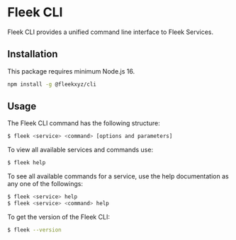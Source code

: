 # Fleek CLI

Fleek CLI provides a unified command line interface to Fleek Services.

## Installation

This package requires minimum Node.js 16.

```bash
npm install -g @fleekxyz/cli
```

## Usage

The Fleek CLI command has the following structure:

```bash
$ fleek <service> <command> [options and parameters]
```

To view all available services and commands use:

```bash
$ fleek help
```

To see all available commands for a service, use the help documentation as any one of the followings:

```bash
$ fleek <service> help
$ fleek <service> <command> help
```

To get the version of the Fleek CLI:

```bash
$ fleek --version
```
